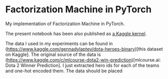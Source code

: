 # Factorization Machine in PyTorch
My implementation of Factorization Machine in PyTorch.

The present notebook has been also published as [a Kaggle kernel](https://www.kaggle.com/gennadylaptev/factorization-machine-implemented-in-pytorch).

The data I used in my experiments can be found in (https://www.kaggle.com/gennadylaptev/dota-heroes-binary)[this dataset on Kaggle]. The original source of the data is (https://www.kaggle.com/c/mlcourse-dota2-win-prediction)[mlcourse.ai: Dota 2 Winner Prediction]. I just extracted hero ids for each of the teams and one-hot encoded them. The data should be placed
